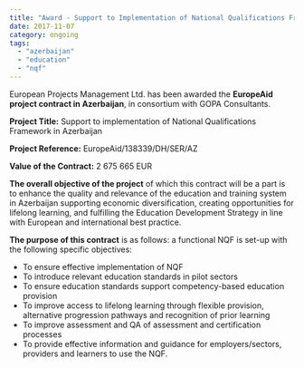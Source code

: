 ```yaml
---
title: "Award - Support to Implementation of National Qualifications Framework in Azerbaijan"
date: 2017-11-07
category: ongoing
tags: 
  - "azerbaijan"
  - "education"
  - "nqf"
---
```


European Projects Management Ltd. has been awarded the **EuropeAid project contract in Azerbaijan**, in consortium with GOPA Consultants.

**Project Title:** Support to implementation of National Qualifications Framework in Azerbaijan

**Project Reference:** EuropeAid/138339/DH/SER/AZ

**Value of the Contract:** 2 675 665 EUR

**The overall objective of the project** of which this contract will be a part is to enhance the quality and relevance of the education and training system in Azerbaijan supporting economic diversification, creating opportunities for lifelong learning, and fulfilling the Education Development Strategy in line with European and international best practice.

**The purpose of this contract** is as follows: a functional NQF is set-up with the following specific objectives:

- To ensure effective implementation of NQF
- To introduce relevant education standards in pilot sectors
- To ensure education standards support competency-based education provision
- To improve access to lifelong learning through flexible provision, alternative progression pathways and recognition of prior learning
- To improve assessment and QA of assessment and certification processes
- To provide effective information and guidance for employers/sectors, providers and learners to use the NQF.
